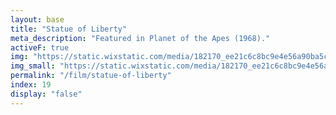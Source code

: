 ```yaml
---
layout: base
title: "Statue of Liberty"
meta_description: "Featured in Planet of the Apes (1968)."
activeF: true
img: "https://static.wixstatic.com/media/182170_ee21c6c8bc9e4e56a90ba5c343ee1e4e~mv2.jpg"
img_small: "https://static.wixstatic.com/media/182170_ee21c6c8bc9e4e56a90ba5c343ee1e4e~mv2.jpg"
permalink: "/film/statue-of-liberty"
index: 19
display: "false"
---
```

